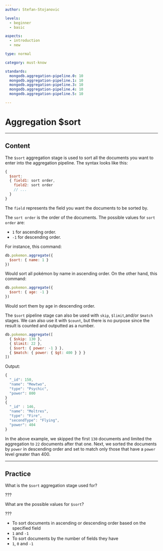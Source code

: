 ```yaml
---
author: Stefan-Stojanovic

levels:
  - beginner
  - basic

aspects:
  - introduction
  - new

type: normal

category: must-know

standards:
  mongodb.aggregation-pipeline.0: 10
  mongodb.aggregation-pipeline.1: 10
  mongodb.aggregation-pipeline.3: 10
  mongodb.aggregation-pipeline.4: 10
  mongodb.aggregation-pipeline.5: 10

---
```

# Aggregation $sort
---
## Content

The `$sort` aggregation stage is used to sort all the documents you want to enter into the aggregation pipeline. The syntax looks like this:
```javascript
{
  $sort:
  { field1: sort order,
    field2: sort order
    // ...
  }
}
```
The `field` represents the field you want the documents to be sorted by.

The `sort order` is the order of the documents. The possible values for `sort order` are:
- `1` for ascending order.
- `-1` for descending order.

For instance, this command:
```javascript
db.pokemon.aggregate({
  $sort: { name: 1 }
})
```
Would sort all pokémon by name in ascending order. On the other hand, this command:
```javascript
db.pokemon.aggregate({
  $sort: { age: -1 }
})
```
Would sort them by age in descending order.

The `$sort` pipeline stage can also be used with `skip`, `$limit`,and/or `$match` stages. We can also use it with `$count`, but there is no purpose since the result is counted and outputted as a number.

```javascript
db.pokemon.aggregate([
  { $skip: 130 },
  { $limit: 22 },
  { $sort: { power: -1 } },
  { $match: { power: { $gt: 400 } } }
])
```

Output:
```javascript
{
  "_id": 150,
  "name": "Mewtwo",
  "type": "Psychic",
  "power": 800
}
{
  "_id" : 146,
  "name": "Moltres",
  "type": "Fire",
  "secondType": "Flying",
  "power": 404
}
```
In the above example, we skipped the first `130` documents and limited the aggregation to `22` documents after that one. Next, we sorted the documents by `power` in descending order and set to match only those that have a `power` level greater than 400.

---
## Practice

What is the `$sort` aggregation stage used for?

???

What are the possible values for `$sort`?

???

* To sort documents in ascending or descending order based on the specified field
* `1` and `-1`
* To sort documents by the number of fields they have
* `1`, `0` and `-1`
